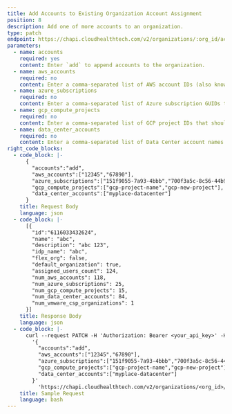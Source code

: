 ```yaml
---
title: Add Accounts to Existing Organization Account Assignment
position: 8
description: Add one of more accounts to an organization.
type: patch
endpoint: https://chapi.cloudhealthtech.com/v2/organizations/:org_id/accounts
parameters:
  - name: accounts
    required: yes
    content: Enter `add` to append accounts to the organization.
  - name: aws_accounts
    required: no
    content: Enter a comma-separated list of AWS account IDs (also known as the owner ID) that should be assigned to the organization. The account IDs can be retrieved using the [Search for Assets](#asset_search-for-assets) endpoint. You can assign up to 500 AWS accounts per endpoint.
  - name: azure_subscriptions
    required: no
    content: Enter a comma-separated list of Azure subscription GUIDs that should be assigned to the organization. The subscription GUIDs can be retrieved using the [Search for Assets](#asset_search-for-assets) endpoint. You can assign up to 500 Azure accounts per endpoint.
  - name: gcp_compute_projects
    required: no
    content: Enter a comma-separated list of GCP project IDs that should be assigned to the organization. The project IDs can be retrieved using the [Search for Assets](#asset_search-for-assets) endpoint. You can assign up to 500 GCP projects per endpoint.
  - name: data_center_accounts
    required: no
    content: Enter a comma-separated list of Data Center account names that should be assigned to the organization. The account names can be retrieved using the [Search for Assets](#asset_search-for-assets) endpoint. You can assign up to 500 Data Center accounts per endpoint.
right_code_blocks:
  - code_block: |-
      {
        "accounts":"add",
        "aws_accounts":["12345","67890"],
        "azure_subscriptions":["151f9055-7a93-4bbb","700f3a5c-8c56-44b9"],
        "gcp_compute_projects":["gcp-project-name","gcp-new-project"],
        "data_center_accounts":["myplace-datacenter"]
      }
    title: Request Body
    language: json
  - code_block: |-
      [{
        "id":"6116033432624",
        "name": "abc",
        "description": "abc 123",
        "idp_name": "abc",
        "flex_org": false,
        "default_organization": true,
        "assigned_users_count": 124,
        "num_aws_accounts": 118,
        "num_azure_subscriptions": 25,
        "num_gcp_compute_projects": 15,
        "num_data_center_accounts": 84,
        "num_vmware_csp_organizations": 1
      }]
    title: Response Body
    language: json
  - code_block: |-
      curl --request PATCH -H 'Authorization: Bearer <your_api_key>' -H 'Content-Type: application/json' -d
        '{
          "accounts":"add",
          "aws_accounts":["12345","67890"],
          "azure_subscriptions":["151f9055-7a93-4bbb","700f3a5c-8c56-44b9"],
          "gcp_compute_projects":["gcp-project-name","gcp-new-project"],
          "data_center_accounts":["myplace-datacenter"]
        }'    
          'https://chapi.cloudhealthtech.com/v2/organizations/<org_id>/accounts'
    title: Sample Request
    language: bash
---
```

